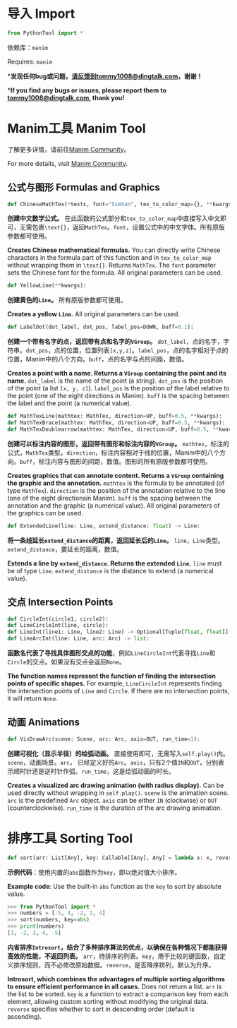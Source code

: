 # 导入 Import

```python
from PythonTool import *
```

依赖库：`manim`

Requires: `manim`

***发现任何bug或问题，请反馈到tommy1008@dingtalk.com，谢谢！**

***If you find any bugs or issues, please report them to tommy1008@dingtalk.com, thank you!** 

# Manim工具 Manim Tool

了解更多详情，请前往[Manim Community](https://www.manim.community)。

For more details, visit [Manim Community](https://www.manim.community).

## 公式与图形 Formulas and Graphics

```python
def ChineseMathTex(*texts, font="SimSun", tex_to_color_map={}, **kwargs):
```

**创建中文数学公式。** 在此函数的公式部分和`tex_to_color_map`中直接写入中文即可，无需包裹`\text{}`，返回`MathTex`。`font`，设置公式中的中文字体。所有原版参数都可使用。

**Creates Chinese mathematical formulas.** You can directly write Chinese characters in the formula part of this function and in `tex_to_color_map` without wrapping them in `\text{}`. Returns `MathTex`. The `font` parameter sets the Chinese font for the formula. All original parameters can be used.

```python
def YellowLine(**kwargs):
```

**创建黄色的`Line`。** 所有原版参数都可使用。

**Creates a yellow `Line`.** All original parameters can be used.

```python
def LabelDot(dot_label, dot_pos, label_pos=DOWN, buff=0.1):
```

**创建一个带有名字的点，返回带有点和名字的`VGroup`。** `dot_label`，点的名字，字符串。`dot_pos`，点的位置，位置列表`[x,y,z]`。`label_pos`，点的名字相对于点的位置，Manim中的八个方向。`buff`，点的名字与点的间距，数值。

**Creates a point with a name. Returns a `VGroup` containing the point and its name.**  `dot_label` is the name of the point (a string). `dot_pos` is the position of the point (a list `[x, y, z]`). `label_pos` is the position of the label relative to the point (one of the eight directions in Manim). `buff` is the spacing between the label and the point (a numerical value).

```python
def MathTexLine(mathtex: MathTex, direction=UP, buff=0.5, **kwargs):
def MathTexBrace(mathtex: MathTex, direction=UP, buff=0.5, **kwargs):
def MathTexDoublearrow(mathtex: MathTex, direction=UP, buff=0.5, **kwargs):
```

**创建可以标注内容的图形，返回带有图形和标注内容的`VGroup`。** `mathtex`，标注的公式，`MathTex`类型。`direction`，标注内容相对于线的位置，Manim中的八个方向。`buff`，标注内容与图形的间距，数值。图形的所有原版参数都可使用。

**Creates graphics that can annotate content. Returns a `VGroup` containing the graphic and the annotation.** `mathtex` is the formula to be annotated (of type `MathTex`). `direction` is the position of the annotation relative to the line (one of the eight directionsin Manim). `buff` is the spacing between the annotation and the graphic (a numerical value). All original parameters of the graphics can be used.

```python
def ExtendedLine(line: Line, extend_distance: float) -> Line:
```

**将一条线延长`extend_distance`的距离，返回延长后的`Line`。** `line`，`Line`类型。`extend_distance`，要延长的距离，数值。

**Extends a line by `extend_distance`. Returns the extended `Line`.** `line` must be of type `Line`. `extend_distance` is the distance to extend (a numerical value).

## 交点 Intersection Points

```python
def CircleInt(circle1, circle2):
def LineCircleInt(line, circle):
def LineInt(line1: Line, line2: Line) -> Optional[Tuple[float, float]]:
def LineArcInt(line: Line, arc: Arc) -> list:
```

**函数名代表了寻找具体图形交点的功能**，例如`LineCircleInt`代表寻找`Line`和`Circle`的交点。如果没有交点会返回`None`。

**The function names represent the function of finding the intersection points of specific shapes.** For example, `LineCircleInt` represents finding the intersection points of `Line` and `Circle`. If there are no intersection points, it will return `None`.

## 动画 Animations

```python
def VisDrawArc(scene: Scene, arc: Arc, axis=OUT, run_time=1):
```

 **创建可视化（显示半径）的绘弧动画。** 直接使用即可，无需写入`self.play()`内。 `scene`，动画场景。`arc`， 已经定义好的`Arc`。`axis`，只有2个值`IN`和`OUT`，分别表示顺时针还是逆时针作弧。`run_time`，这是绘弧动画的时长。

**Creates a visualized arc drawing animation (with radius display).** Can be used directly without wrapping in `self.play()`. `scene` is the animation scene. `arc` is the predefined `Arc` object. `axis` can be either `IN` (clockwise) or `OUT` (counterclockwise). `run_time` is the duration of the arc drawing animation.    

# 排序工具 Sorting Tool

```python
def sort(arr: List[Any], key: Callable[[Any], Any] = lambda x: x, reverse: bool = False) -> None:
```

**示例代码**：使用内置的`abs`函数作为`key`，即以绝对值大小排序。

**Example code**: Use the built-in `abs` function as the `key` to sort by absolute value.

```python
>>> from PythonTool import *
>>> numbers = [-5, 3, -2, 1, 4]
>>> sort(numbers, key=abs)
>>> print(numbers)
[1, -2, 3, 4, -5] 
```

**内省排序`Introsort`，结合了多种排序算法的优点，以确保在各种情况下都能获得高效的性能，不返回列表。** `arr`，待排序的列表。`key`，用于比较的键函数，自定义排序规则，而不必修改原始数据。`reverse`，是否降序排列，默认为升序。

**Introsort, which combines the advantages of multiple sorting algorithms to ensure efficient performance in all cases.** Does not return a list. `arr` is the list to be sorted. `key` is a function to extract a comparison key from each element, allowing custom sorting without modifying the original data. `reverse` specifies whether to sort in descending order (default is ascending).
